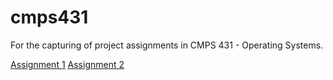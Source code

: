 # cmps431
For the capturing of project assignments in CMPS 431 - Operating Systems. 

[Assignment 1](https://github.com/arlemoine/cmps431/tree/main/A1) 
[Assignment 2](https://github.com/arlemoine/cmps431/tree/main/A2) 
